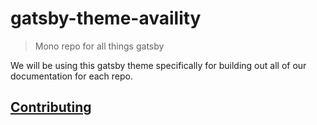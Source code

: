 # gatsby-theme-availity

> Mono repo for all things gatsby

We will be using this gatsby theme specifically for building out all of our documentation for each repo.

## [Contributing](./CONTRIBUTING.md)
